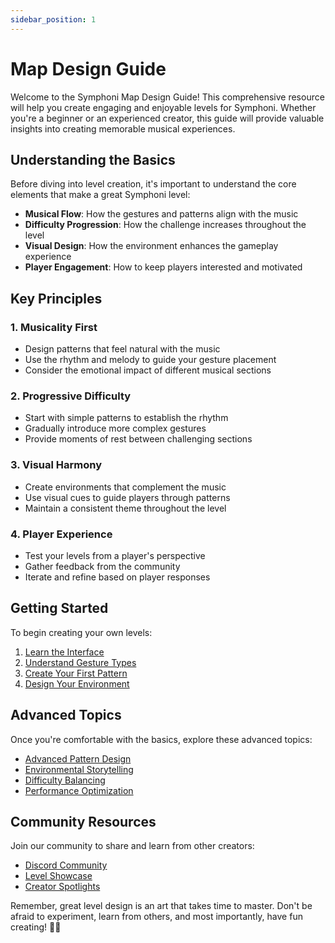 ```yaml
---
sidebar_position: 1
---
```


# Map Design Guide

Welcome to the Symphoni Map Design Guide! This comprehensive resource will help you create engaging and enjoyable levels for Symphoni. Whether you're a beginner or an experienced creator, this guide will provide valuable insights into creating memorable musical experiences.

## Understanding the Basics

Before diving into level creation, it's important to understand the core elements that make a great Symphoni level:

- **Musical Flow**: How the gestures and patterns align with the music
- **Difficulty Progression**: How the challenge increases throughout the level
- **Visual Design**: How the environment enhances the gameplay experience
- **Player Engagement**: How to keep players interested and motivated

## Key Principles

### 1. Musicality First
- Design patterns that feel natural with the music
- Use the rhythm and melody to guide your gesture placement
- Consider the emotional impact of different musical sections

### 2. Progressive Difficulty
- Start with simple patterns to establish the rhythm
- Gradually introduce more complex gestures
- Provide moments of rest between challenging sections

### 3. Visual Harmony
- Create environments that complement the music
- Use visual cues to guide players through patterns
- Maintain a consistent theme throughout the level

### 4. Player Experience
- Test your levels from a player's perspective
- Gather feedback from the community
- Iterate and refine based on player responses

## Getting Started

To begin creating your own levels:

1. [Learn the Interface](/docs/map-design/interface)
2. [Understand Gesture Types](/docs/map-design/gestures)
3. [Create Your First Pattern](/docs/map-design/patterns)
4. [Design Your Environment](/docs/map-design/environment)

## Advanced Topics

Once you're comfortable with the basics, explore these advanced topics:

- [Advanced Pattern Design](/docs/map-design/advanced-patterns)
- [Environmental Storytelling](/docs/map-design/storytelling)
- [Difficulty Balancing](/docs/map-design/difficulty)
- [Performance Optimization](/docs/map-design/optimization)

## Community Resources

Join our community to share and learn from other creators:

- [Discord Community](https://discord.gg/symphoni)
- [Level Showcase](/docs/map-design/showcase)
- [Creator Spotlights](/docs/map-design/spotlights)

Remember, great level design is an art that takes time to master. Don't be afraid to experiment, learn from others, and most importantly, have fun creating! 🎵✨ 